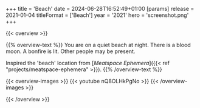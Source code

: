 +++
title = 'Beach'
date = 2024-06-28T16:52:49+01:00
[params]
    release = 2021-01-04
    titleFormat = ['Beach']
    year = '2021'
    hero = 'screenshot.png'
+++

{{< overview >}}

{{% overview-text %}}
You are on a quiet beach at night. There is a blood moon. A bonfire is lit. Other people may be present.

Inspired the 'beach' location from [*Meatspace Ephemera*]({{< ref "projects/meatspace-ephemera" >}}).
{{% /overview-text %}}

{{< overview-images >}}
{{< youtube nQ8OLHkPgNo >}}
{{< /overview-images >}}

{{< /overview >}}